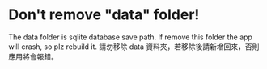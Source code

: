 # Don't remove "data" folder!

The data folder is sqlite database save path. If remove this folder the app will crash, so plz rebuild it.
請勿移除 data 資料夾，若移除後請新增回來，否則應用將會報錯。
